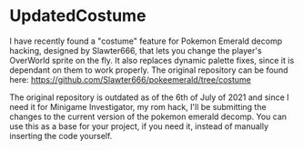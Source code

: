# UpdatedCostume
I have recently found a "costume" feature for Pokemon Emerald decomp hacking, designed by Slawter666, that lets you change the player's OverWorld sprite on the fly. It also replaces dynamic palette fixes, since it is dependant on them to work properly.
The original repository can be found here: https://github.com/Slawter666/pokeemerald/tree/costume

The original repository is outdated as of the 6th of July of 2021 and since I need it for Minigame Investigator, my rom hack, I'll be submitting the changes to the current version of the pokemon emerald decomp.
You can use this as a base for your project, if you need it, instead of manually inserting the code yourself.
